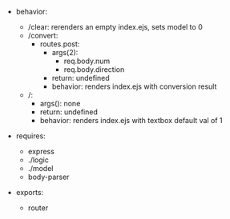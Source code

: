 * behavior:
    * /clear: rerenders an empty index.ejs, sets model to 0
    * /convert:
        * routes.post:
            * args(2):
                * req.body.num
                * req.body.direction
            * return: undefined
            * behavior: renders index.ejs with conversion result
    * /:
        * args(): none
        * return: undefined
        * behavior: renders index.ejs with textbox default val of 1

* requires:
    * express
    * ./logic
    * ./model
    * body-parser

* exports:
    * router